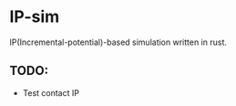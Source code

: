 # IP-sim 

IP(Incremental-potential)-based simulation written in rust.


## TODO:
- Test contact IP
